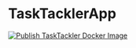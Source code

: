 # TaskTacklerApp

[![Publish TaskTackler Docker Image](https://github.com/nenad0707/TaskTackler/actions/workflows/docker-publish.yml/badge.svg)](https://github.com/nenad0707/TaskTackler/actions/workflows/docker-publish.yml)
